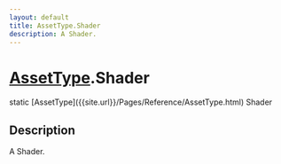 ```yaml
---
layout: default
title: AssetType.Shader
description: A Shader.
---
```

# [AssetType]({{site.url}}/Pages/Reference/AssetType.html).Shader

<div class='signature' markdown='1'>
static [AssetType]({{site.url}}/Pages/Reference/AssetType.html) Shader
</div>

## Description
A Shader.

